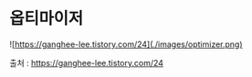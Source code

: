 # 옵티마이저

![https://ganghee-lee.tistory.com/24](./images/optimizer.png)  

출처 : https://ganghee-lee.tistory.com/24